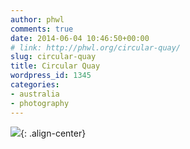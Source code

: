 ```yaml
---
author: phwl
comments: true
date: 2014-06-04 10:46:50+00:00
# link: http://phwl.org/circular-quay/
slug: circular-quay
title: Circular Quay
wordpress_id: 1345
categories:
- australia
- photography
---
```


![](/assets/images/2014/06/P6040022-1024x768.jpg){: .align-center}
